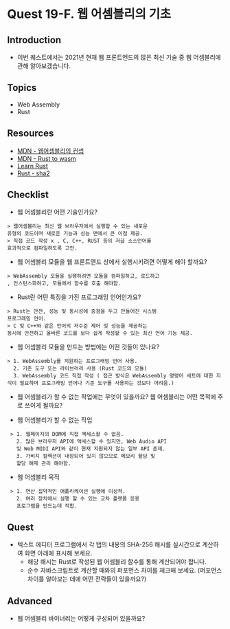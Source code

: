 # Quest 19-F. 웹 어셈블리의 기초

## Introduction

- 이번 퀘스트에서는 2021년 현재 웹 프론트엔드의 많은 최신 기술 중 웹 어셈블리에 관해 알아보겠습니다.

## Topics

- Web Assembly
- Rust

## Resources

- [MDN - 웹어셈블리의 컨셉](https://developer.mozilla.org/ko/docs/WebAssembly/Concepts)
- [MDN - Rust to wasm](https://developer.mozilla.org/ko/docs/WebAssembly/Rust_to_wasm)
- [Learn Rust](https://www.rust-lang.org/learn)
- [Rust - sha2](https://docs.rs/sha2/0.9.5/sha2/)

## Checklist

- 웹 어셈블리란 어떤 기술인가요?

```
> 웹어셈블리는 최신 웹 브라우저에서 실행할 수 있는 새로운
유형의 코드이며 새로운 기능과 성능 면에서 큰 이점 제공.
> 직접 코드 작성 x , C, C++, RUST 등의 저급 소스언어를
효과적으로 컴파일하도록 고안.
```

- 웹 어셈블리 모듈을 웹 프론트엔드 상에서 실행시키려면 어떻게 해야 할까요?

```
> WebAssembly 모듈을 실행하려면 모듈을 컴파일하고, 로드하고
, 인스턴스화하고, 모듈에서 함수를 호출 해야함.
```

- Rust란 어떤 특징을 가진 프로그래밍 언어인가요?

```
> Rust는 안전, 성능 및 동시성에 중점을 두고 만들어진 시스템
프로그래밍 언어.
> C 및 C++와 같은 언어의 저수준 제어 및 성능을 제공하는
동시에 안전하고 올바른 코드를 보다 쉽게 작성할 수 있는 최신 언어 기능 제공.
```

- 웹 어셈블리 모듈을 만드는 방법에는 어떤 것들이 있나요?

```
> 1. WebAssembly를 지원하는 프로그래밍 언어 사용.
  2. 기존 도구 또는 라이브러리 사용 (Rust 코드의 모듈)
  3. WebAssembly 코드 직접 작성 ( 접근 방식은 WebAssembly 명령어 세트에 대한 지식이 필요하며 프로그래밍 언어나 기존 도구를 사용하는 것보다 어려움.)
```

- 웹 어셈블리가 할 수 없는 작업에는 무엇이 있을까요? 웹 어셈블리는 어떤 목적에 주로 쓰이게 될까요?

* 웹 어셈블리가 할 수 없는 작업

```
 > 1. 웹페이지의 DOM에 직접 액세스할 수 없음.
   2. 많은 브라우저 API에 액세스할 수 있지만, Web Audio API
   및 Web MIDI API와 같이 현재 지원되지 않는 일부 API 존재.
   3. 가비지 컬렉션이 내장되어 있지 않으므로 메모리 할당 및
   할당 해제 관리 해야함.
```

- 웹 어셈블리 목적

```
 > 1. 연산 집약적인 애플리케이션 실행에 이상적.
   2. 여러 장치에서 실행 할 수 있는 교차 플랫폼 응용
   프로그램을 만드는데 적합.
```

## Quest

- 텍스트 에디터 프로그램에서 각 탭의 내용의 SHA-256 해시를 실시간으로 계산하여 화면 아래에 표시해 보세요.
  - 해당 해시는 Rust로 작성된 웹 어셈블리 함수를 통해 계산되어야 합니다.
  - 순수 자바스크립트로 계산할 때와의 퍼포먼스 차이를 체크해 보세요. (퍼포먼스 차이를 알아보는 데에 어떤 전략들이 있을까요?)

## Advanced

- 웹 어셈블리 바이너리는 어떻게 구성되어 있을까요?
